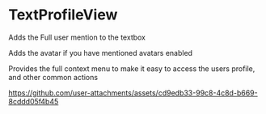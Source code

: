 # TextProfileView

Adds the Full user mention to the textbox

Adds the avatar if you have mentioned avatars enabled

Provides the full context menu to make it easy to access the users profile, and other common actions

https://github.com/user-attachments/assets/cd9edb33-99c8-4c8d-b669-8cddd05f4b45
